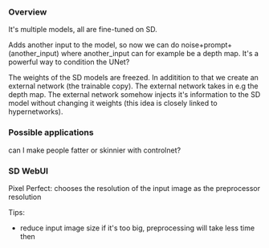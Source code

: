 ### Overview

It's multiple models, all are fine-tuned on SD.

Adds another input to the model, so now we can do noise+prompt+(another_input) where another_input can for example be a depth map. It's a powerful way to condition the UNet?

The weights of the SD models are freezed. In additition to that we create an external network (the trainable copy). The external network takes in e.g the depth map. The external network somehow injects it's information to the SD model without changing it weights (this idea is closely linked to hypernetworks).

### Possible applications

can I make people fatter or skinnier with controlnet?

### SD WebUI

Pixel Perfect: chooses the resolution of the input image as the preprocessor resolution

Tips:

- reduce input image size if it's too big, preprocessing will take less time then
